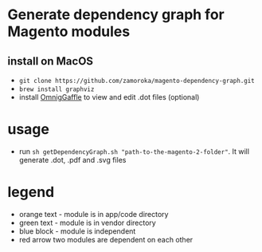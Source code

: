 # Generate dependency graph for Magento modules

## install on MacOS
 - `git clone https://github.com/zamoroka/magento-dependency-graph.git` 
 - `brew install graphviz`
 - install [OmnigGaffle](https://www.omnigroup.com/omnigraffle/) to view and edit .dot files (optional)
 
# usage
 - run `sh getDependencyGraph.sh "path-to-the-magento-2-folder"`. It will generate .dot, .pdf and .svg files

# legend
- orange text - module is in app/code directory
- green text - module is in vendor directory
- blue block - module is independent
- red arrow two modules are dependent on each other
